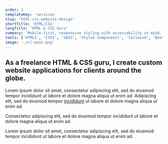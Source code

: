 ```yaml
---
order: 3
templateKey: 'services'
slug: 'html-css-website-design'
shortTitle: 'HTML/CSS'
longTitle: 'HTML & CSS Guru'
summary: 'Mobile-first, responsive styling with accessability in mind.'
tools: ['HTML5', 'CSS3', 'SASS', 'Styled Components', 'Tailwind', 'Bootstrap']
image: './cl-main.png'
---
```


## As a freelance <span>HTML & CSS guru</span>, I create custom website applications for clients around the globe.

Lorem ipsum dolor sit amet, consectetur adipiscing elit, sed do eiusmod tempor incididunt ut labore et dolore magna aliqua ut enim ad. Adipiscing elit, sed do eiusmod tempor [incididunt](/freelance-web-developer-usa/ 'Developer') ut labore et dolore magna aliqua ut enim ad.

Consectetur adipiscing elit, sed do eiusmod tempor incididunt ut labore et dolore magna aliqua ut enim ad.

Lorem ipsum dolor sit amet, consectetur adipiscing elit, sed do eiusmod tempor incididunt ut labore et dolore magna aliqua ut enim ad.
